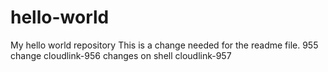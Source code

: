 # hello-world
My hello world repository
This is a change needed for the readme file.
955 change
cloudlink-956
changes on shell
cloudlink-957
